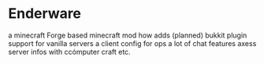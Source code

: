 Enderware
=========

a minecraft Forge based minecraft mod how adds (planned) bukkit plugin support for vanilla servers a client config for ops a  lot of chat features axess server infos with ccómputer craft etc.